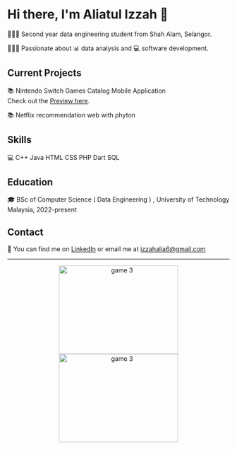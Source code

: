 # Hi there, I'm Aliatul Izzah 👋

👩🏻‍🎓 Second year data engineering student from Shah Alam, Selangor.

👩🏻‍💻 Passionate about 📊 data analysis and 💻 software development.

## Current Projects

📚 Nintendo Switch Games Catalog Mobile Application <br>
    Check out the [Preview here](https://switchsavvy-5465c.web.app/).

📚 Netflix recommendation web with phyton

## Skills

💻 C++ Java HTML CSS PHP Dart SQL

## Education

🎓 BSc of Computer Science ( Data Engineering ) , University of Technology Malaysia, 2022-present

## Contact

📧 You can find me on [LinkedIn](https://www.linkedin.com/in/aliatul-izzah-jasman-2a72b8261/) or email me at izzahalia6@gmail.com

---

<p align="center">
  <img src="https://media.giphy.com/media/WJOq6yKop0A1y/giphy.gif" alt="game 3" width="270" height="200">
  <img src="https://media.giphy.com/media/KZGN8tU5OmFJC/giphy.gif" alt="game 3" width="270" height="200">
</p>
